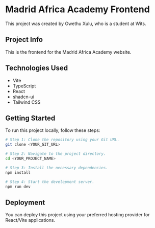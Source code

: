 # Madrid Africa Academy Frontend

This project was created by Owethu Xulu, who is a student at Wits.

## Project Info

This is the frontend for the Madrid Africa Academy website.

## Technologies Used

- Vite
- TypeScript
- React
- shadcn-ui
- Tailwind CSS

## Getting Started

To run this project locally, follow these steps:

```sh
# Step 1: Clone the repository using your Git URL.
git clone <YOUR_GIT_URL>

# Step 2: Navigate to the project directory.
cd <YOUR_PROJECT_NAME>

# Step 3: Install the necessary dependencies.
npm install

# Step 4: Start the development server.
npm run dev
```

## Deployment

You can deploy this project using your preferred hosting provider for React/Vite applications.
